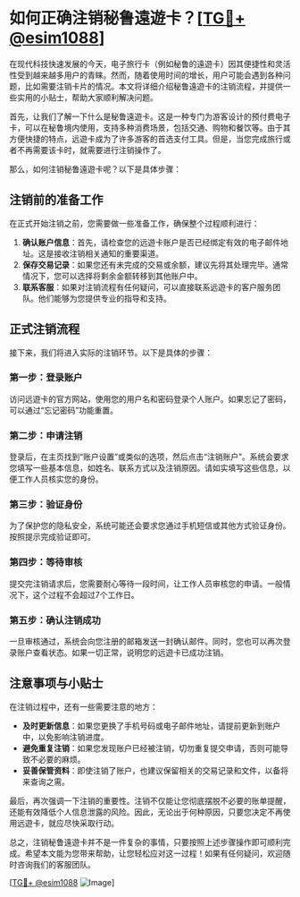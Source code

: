 # 如何正确注销秘鲁遠遊卡？[[TG💪+ @esim1088](https://t.me/s/esim1088)]

在现代科技快速发展的今天，电子旅行卡（例如秘鲁的遠遊卡）因其便捷性和灵活性受到越来越多用户的青睐。然而，随着使用时间的增长，用户可能会遇到各种问题，比如需要注销卡片的情况。本文将详细介绍秘鲁遠遊卡的注销流程，并提供一些实用的小贴士，帮助大家顺利解决问题。

首先，让我们了解一下什么是秘鲁遠遊卡。这是一种专门为游客设计的预付费电子卡，可以在秘鲁境内使用，支持多种消费场景，包括交通、购物和餐饮等。由于其方便快捷的特点，远遊卡成为了许多游客的首选支付工具。但是，当您完成旅行或者不再需要该卡时，就需要进行注销操作了。

那么，如何注销秘鲁遠遊卡呢？以下是具体步骤：

## 注销前的准备工作

在正式开始注销之前，您需要做一些准备工作，确保整个过程顺利进行：

1. **确认账户信息**：首先，请检查您的远遊卡账户是否已经绑定有效的电子邮件地址。这是接收注销相关通知的重要渠道。
2. **保存交易记录**：如果您还有未完成的交易或余额，建议先将其处理完毕。通常情况下，您可以选择将剩余金额转移到其他账户中。
3. **联系客服**：如果对注销流程有任何疑问，可以直接联系远遊卡的客户服务团队。他们能够为您提供专业的指导和支持。

## 正式注销流程

接下来，我们将进入实际的注销环节。以下是具体的步骤：

### 第一步：登录账户
访问远遊卡的官方网站，使用您的用户名和密码登录个人账户。如果忘记了密码，可以通过“忘记密码”功能重置。

### 第二步：申请注销
登录后，在主页找到“账户设置”或类似的选项，然后点击“注销账户”。系统会要求您填写一些基本信息，如姓名、联系方式以及注销原因。请如实填写这些信息，以便工作人员核实您的身份。

### 第三步：验证身份
为了保护您的隐私安全，系统可能还会要求您通过手机短信或其他方式验证身份。按照提示完成验证即可。

### 第四步：等待审核
提交完注销请求后，您需要耐心等待一段时间，让工作人员审核您的申请。一般情况下，这个过程不会超过7个工作日。

### 第五步：确认注销成功
一旦审核通过，系统会向您注册的邮箱发送一封确认邮件。同时，您也可以再次登录账户查看状态。如果一切正常，说明您的远遊卡已成功注销。

## 注意事项与小贴士

在注销过程中，还有一些需要注意的地方：

- **及时更新信息**：如果您更换了手机号码或电子邮件地址，请提前更新到账户中，以免影响注销进度。
- **避免重复注销**：如果您发现账户已经被注销，切勿重复提交申请，否则可能导致不必要的麻烦。
- **妥善保管资料**：即使注销了账户，也建议保留相关的交易记录和文件，以备将来查询之需。

最后，再次强调一下注销的重要性。注销不仅能让您彻底摆脱不必要的账单提醒，还能有效降低个人信息泄露的风险。因此，无论出于何种原因，只要您决定不再使用远遊卡，就应尽快采取行动。

总之，注销秘鲁遠遊卡并不是一件复杂的事情，只要按照上述步骤操作即可顺利完成。希望本文能为您带来帮助，让您轻松应对这一过程！如果有任何疑问，欢迎随时咨询我们的客服团队。

[[TG💪+ @esim1088](https://t.me/s/esim1088) ![Image](https://i.postimg.cc/4NQfJmqS/Snipaste-2025-05-13-00-14-12.png)]